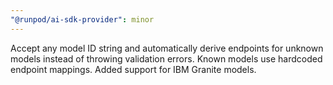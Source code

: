 ```yaml
---
"@runpod/ai-sdk-provider": minor
---
```


Accept any model ID string and automatically derive endpoints for unknown models instead of throwing validation errors. Known models use hardcoded endpoint mappings. Added support for IBM Granite models.
